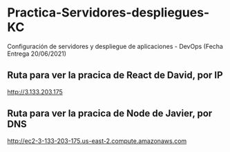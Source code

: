# Practica-Servidores-despliegues-KC
Configuración de servidores y despliegue de aplicaciones - DevOps (Fecha Entrega 20/06/2021)

## Ruta para ver la pracica de React de David, por IP
http://3.133.203.175


## Ruta para ver la pracica de Node de Javier, por DNS
http://ec2-3-133-203-175.us-east-2.compute.amazonaws.com
